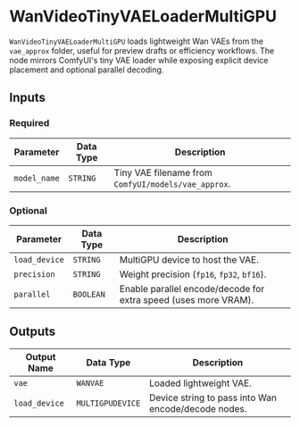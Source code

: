 # WanVideoTinyVAELoaderMultiGPU

`WanVideoTinyVAELoaderMultiGPU` loads lightweight Wan VAEs from the `vae_approx` folder, useful for preview drafts or efficiency workflows. The node mirrors ComfyUI's tiny VAE loader while exposing explicit device placement and optional parallel decoding.

## Inputs

### Required

| Parameter | Data Type | Description |
| --- | --- | --- |
| `model_name` | `STRING` | Tiny VAE filename from `ComfyUI/models/vae_approx`. |

### Optional

| Parameter | Data Type | Description |
| --- | --- | --- |
| `load_device` | `STRING` | MultiGPU device to host the VAE. |
| `precision` | `STRING` | Weight precision (`fp16`, `fp32`, `bf16`). |
| `parallel` | `BOOLEAN` | Enable parallel encode/decode for extra speed (uses more VRAM). |

## Outputs

| Output Name | Data Type | Description |
| --- | --- | --- |
| `vae` | `WANVAE` | Loaded lightweight VAE. |
| `load_device` | `MULTIGPUDEVICE` | Device string to pass into Wan encode/decode nodes. |
